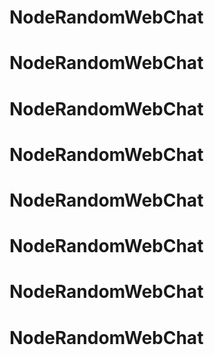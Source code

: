 # NodeRandomWebChat
# NodeRandomWebChat
# NodeRandomWebChat
# NodeRandomWebChat
# NodeRandomWebChat
# NodeRandomWebChat
# NodeRandomWebChat
# NodeRandomWebChat
